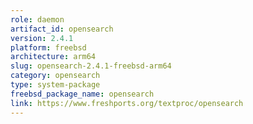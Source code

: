 ```yaml
---
role: daemon
artifact_id: opensearch
version: 2.4.1
platform: freebsd
architecture: arm64
slug: opensearch-2.4.1-freebsd-arm64
category: opensearch
type: system-package
freebsd_package_name: opensearch
link: https://www.freshports.org/textproc/opensearch
---
```

